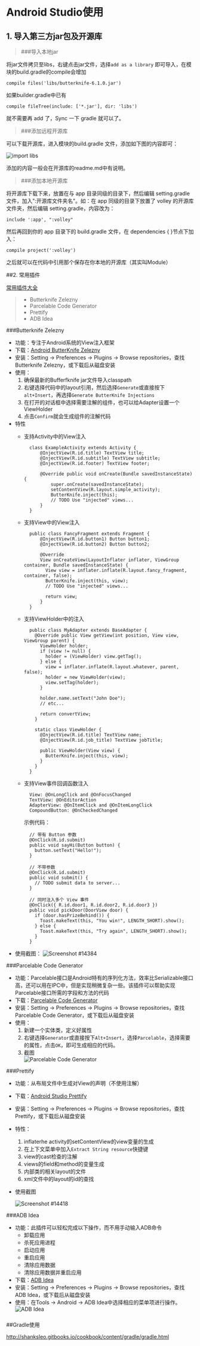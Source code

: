 # Android Studio使用

## 1. 导入第三方jar包及开源库

> ###导入本地jar

将jar文件拷贝至libs，右键点击jar文件，选择`add as a library` 即可导入，在模块的build.gradle的compile会增加

	compile files('libs/butterknife-6.1.0.jar')

如果builder.gradle中已有

	compile fileTree(include: ['*.jar'], dir: 'libs')

就不需要再 add 了，Sync 一下 gradle 就可以了。

> ###添加远程开源库

可以下载开源库，进入模块的build.gradle 文件，添加如下图的内容即可：

![import libs](http://i.imgur.com/QNotIIz.png)

添加的内容一般会在开源库的readme.md中有说明。

> ###添加本地开源库

将开源库下载下来，放置在与 app 目录同级的目录下，然后编辑 setting.gradle 文件，加入":开源库文件夹名"。如：在 app 同级的目录下放置了 volley 的开源库文件夹，然后编辑  setting.gradle，内容改为：

	include ':app', ":volley"

然后再回到你的 app 目录下的 build.gradle 文件，在 dependencies { }节点下加入：

	compile project(':volley')

之后就可以在代码中引用那个保存在你本地的开源库（其实叫Module）


##2. 常用插件

[常用插件大全](https://plugins.jetbrains.com/?androidstudio)

> * Butterknife Zelezny
> * Parcelable Code Generator
> * Prettify  
> * ADB Idea  

###Butterknife Zelezny  
- 功能：专注于Android系统的View注入框架
- 下载：[Android ButterKnife Zelezny](https://plugins.jetbrains.com/plugin/7369?pr=androidstudio)   
- 安装：Setting -> Preferences -> Plugins -> Browse repositories，查找Butterknife Zelezny，或下载后从磁盘安装    
- 使用：  
	1. 确保最新的Bufferfknife jar文件导入classpath  
	2. 右键选择代码中的layout引用，然后选择`Generate`或直接按下`alt+Insert`，再选择`Generate ButterKnife Injections`
	3. 在打开的对话框中选择需要注解的组件，也可以给Adapter设置一个ViewHolder
	4. 点击`Confirm`就会生成组件的注解代码
- 特性
	- 支持Activity中的View注入
	
			class ExampleActivity extends Activity {
				@InjectView(R.id.title) TextView title;
				@InjectView(R.id.subtitle) TextView subtitle;
				@InjectView(R.id.footer) TextView footer;
	
				@Override public void onCreate(Bundle savedInstanceState) {
	  				super.onCreate(savedInstanceState);
	  				setContentView(R.layout.simple_activity);
	  				ButterKnife.inject(this);
	  				// TODO Use "injected" views...
				}
			}

	- 支持View中的View注入
	
			public class FancyFragment extends Fragment {
				@InjectView(R.id.button1) Button button1;
				@InjectView(R.id.button2) Button button2;
				
				@Override
				View onCreateView(LayoutInflater inflater, ViewGroup container, Bundle savedInstanceState) {
				  View view = inflater.inflate(R.layout.fancy_fragment, container, false);
				  ButterKnife.inject(this, view);
				  // TODO Use "injected" views...

				  return view;
				}
			}

	- 支持ViewHolder中的注入
	
			public class MyAdapter extends BaseAdapter {
			  @Override public View getView(int position, View view, ViewGroup parent) {
			    ViewHolder holder;
			    if (view != null) {
			      holder = (ViewHolder) view.getTag();
			    } else {
			      view = inflater.inflate(R.layout.whatever, parent, false);
			      holder = new ViewHolder(view);
			      view.setTag(holder);
			    }
			
			    holder.name.setText("John Doe");
			    // etc...
			
			    return convertView;
			  }
			
			  static class ViewHolder {
			    @InjectView(R.id.title) TextView name;
			    @InjectView(R.id.job_title) TextView jobTitle;
			
			    public ViewHolder(View view) {
			      ButterKnife.inject(this, view);
			    }
			  }
			}

	- 支持View事件回调函数注入
	
			View: @OnLongClick and @OnFocusChanged  
			TextView: @OnEditorAction  
			AdapterView: @OnItemClick and @OnItemLongClick  
			CompoundButton: @OnCheckedChanged  

		示例代码：

			// 带有 Button 参数
			@OnClick(R.id.submit)
			public void sayHi(Button button) {
			  button.setText("Hello!");
			}
			
			// 不带参数
			@OnClick(R.id.submit)
			public void submit() {
			  // TODO submit data to server...
			}
			
			// 同时注入多个 View 事件
			@OnClick({ R.id.door1, R.id.door2, R.id.door3 })
			public void pickDoor(DoorView door) {
			  if (door.hasPrizeBehind()) {
			    Toast.makeText(this, "You win!", LENGTH_SHORT).show();
			  } else {
			    Toast.makeText(this, "Try again", LENGTH_SHORT).show();
			  }
			}
 - 使用截图：
		<img alt="Screenshot #14384" onclick="showImage('http:\/\/plugins.jetbrains.com\/files\/7369\/screenshot_14384.png')" src="http://plugins.jetbrains.com/files/7369/screenshot_14384.png" border="0">


###Parcelable Code Generator
- 功能：Parcelable接口是Android特有的序列化方法，效率比Serializable接口高，还可以用在IPC中，但是实现稍微复杂一些。该插件可以帮助实现Parcelable接口所需的字段和方法的代码
- 下载：[Parcelable Code Generator](https://plugins.jetbrains.com/plugin/7332?pr=androidstudio)   
- 安装：Setting -> Preferences -> Plugins -> Browse repositories，查找Parcelable Code Generator，或下载后从磁盘安装  
- 使用：  
	1. 新建一个实体类，定义好属性
	2. 右键选择`Generator`或直接按下`Alt+Insert`，选择`Parcelable`，选择需要的属性，点击`OK`，即可生成相应的代码。
	3. 截图  
	![Parcelable Code Generator](http://i.imgur.com/wubt1wW.png)

###Prettify
- 功能：从布局文件中生成对View的声明（不使用注解）
- 下载：[Android Studio Prettify](https://plugins.jetbrains.com/plugin/7405?pr=androidstudio)   
- 安装：Setting -> Preferences -> Plugins -> Browse repositories，查找Prettify，或下载后从磁盘安装  
- 特性：
	1. inflaterhe activity的setContentView的view变量的生成
	2. 在上下文菜单中加入`Extract String resource`快捷键
	3. view的cast检查的注解
	4. views的field和method的变量生成
	5. 内部类的相关layout的文件
	6. xml文件中的layout的id的查找
- 使用截图  

	<img alt="Screenshot #14418" onclick="showImage('http:\/\/plugins.jetbrains.com\/files\/7405\/screenshot_14418.png')" src="http://plugins.jetbrains.com/files/7405/screenshot_14418.png" border="0">

###ADB Idea
- 功能：此插件可以轻松完成以下操作，而不用手动输入ADB命令
	- 卸载应用
	- 杀死应用进程
	- 启动应用
	- 重启应用
	- 清除应用数据
	- 清除应用数据并重启应用  
- 下载：[ADB Idea](http://plugins.jetbrains.com/plugin/7380?pr=idea)
- 安装：Setting -> Preferences -> Plugins -> Browse repositories，查找ADB Idea，或下载后从磁盘安装  
- 使用：在Tools -> Android -> ADB Idea中选择相应的菜单项进行操作。
![ADB Idea](http://i.imgur.com/iMd4DTU.png)

###

##Gradle使用  

http://shanksleo.gitbooks.io/cookbook/content/gradle/gradle.html